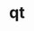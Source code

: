 ---
title: "qt"
layout: cache
categories: [package, v0.18.0]
meta: {"versions": ["5.14.2"], "compilers": ["gcc@=7.5.0"], "oss": ["ubuntu18.04"], "platforms": ["linux"], "targets": ["x86_64"], "stacks": ["data-vis-sdk", "root"], "num_specs": 1, "num_specs_by_stack": {"root": 1, "data-vis-sdk": 1}}
spec_details: [{"hash": "wmjlco3734cqadcqdggwc7nfnezshqdr", "compiler": "gcc@=7.5.0", "versions": ["5.14.2"], "os": "ubuntu18.04", "platform": "linux", "target": "x86_64", "variants": ["~dbus", "~debug", "~doc", "~examples", "~framework", "~gtk", "+gui", "+opengl", "patches=51aeba5,7f34d48,8449b9f,ea411b9", "~phonon", "+shared", "+sql", "+ssl", "+tools", "~webkit"], "stacks": ["root", "data-vis-sdk"], "size": "-", "tarball": "https://binaries.spack.io/v0.18.0/build_cache/linux-ubuntu18.04-x86_64/gcc-7.5.0/qt-5.14.2/linux-ubuntu18.04-x86_64-gcc-7.5.0-qt-5.14.2-wmjlco3734cqadcqdggwc7nfnezshqdr.spack"}]
---